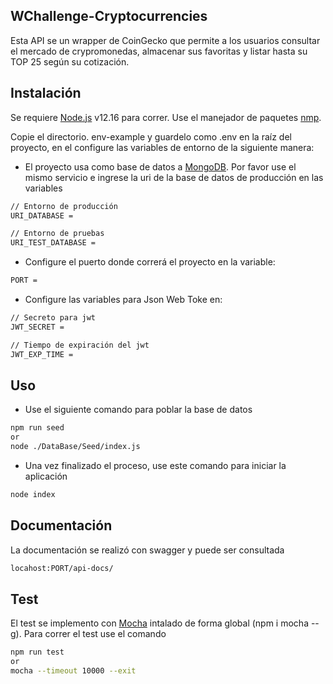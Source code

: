 ## WChallenge-Cryptocurrencies

Esta API se un wrapper de CoinGecko que permite a los usuarios consultar el mercado de crypromonedas, almacenar sus favoritas
y listar hasta su TOP 25 según su cotización.

## Instalación

Se requiere [Node.js](https://nodejs.org/) v12.16 para correr. Use el manejador de paquetes [nmp](https://www.npmjs.com/get-npm).

Copie el directorio. env-example y guardelo como .env en la raíz del proyecto, en el configure las variables de entorno de la siguiente manera:

- El proyecto usa como base de datos a [MongoDB](https://www.mongodb.com/es). Por favor use el mismo servicio e ingrese la uri de la base de datos de producción en las variables

```bash
// Entorno de producción
URI_DATABASE =

// Entorno de pruebas
URI_TEST_DATABASE =
```

- Configure el puerto donde correrá el proyecto en la variable:

```bash
PORT =
```

- Configure las variables para Json Web Toke en:

```bash
// Secreto para jwt
JWT_SECRET =

// Tiempo de expiración del jwt
JWT_EXP_TIME =
```

## Uso

- Use el siguiente comando para poblar la base de datos

```bash
npm run seed
or
node ./DataBase/Seed/index.js
```

- Una vez finalizado el proceso, use este comando para iniciar la aplicación

```bash
node index
```

## Documentación

La documentación se realizó con swagger y puede ser consultada

```bash
locahost:PORT/api-docs/
```

## Test

El test se implemento con [Mocha](https://mochajs.org) intalado de forma global (npm i mocha --g). Para correr el test use el comando

```bash
npm run test
or
mocha --timeout 10000 --exit
```
